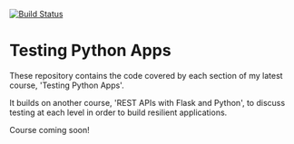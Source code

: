 [![Build Status](https://travis-ci.org/schoolofcode-me/testing-python-apps.svg?branch=master)](https://travis-ci.org/schoolofcode-me/testing-python-apps)

# Testing Python Apps

These repository contains the code covered by each section of my latest course, 'Testing Python Apps'.

It builds on another course, 'REST APIs with Flask and Python', to discuss testing at each level in order to build resilient applications.

Course coming soon!